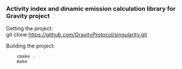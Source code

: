 ### Activity index and dinamic emission calculation library for Gravity project ###

Getting the project:  
    git clone https://github.com/GravityProtocol/singularity.git

Building the project:  
```
	cmake .  
	make   
```
